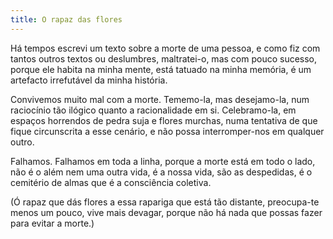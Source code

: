 ```yaml
---
title: O rapaz das flores
---
```


Há tempos escrevi um texto sobre a morte de uma pessoa, e como fiz com tantos outros textos ou deslumbres, maltratei-o, mas com pouco sucesso, porque ele habita na minha mente, está tatuado na minha memória, é um artefacto irrefutável da minha história.

Convivemos muito mal com a morte. Tememo-la, mas desejamo-la, num raciocínio tão ilógico quanto a racionalidade em si. Celebramo-la, em espaços horrendos de pedra suja e flores murchas, numa tentativa de que fique circunscrita a esse cenário, e não possa interromper-nos em qualquer outro.

Falhamos. Falhamos em toda a linha, porque a morte está em todo o lado, não é o além nem uma outra vida, é a nossa vida, são as despedidas, é o cemitério de almas que é a consciência coletiva.

(Ó rapaz que dás flores a essa rapariga que está tão distante, preocupa-te menos um pouco, vive mais devagar, porque não há nada que possas fazer para evitar a morte.)
